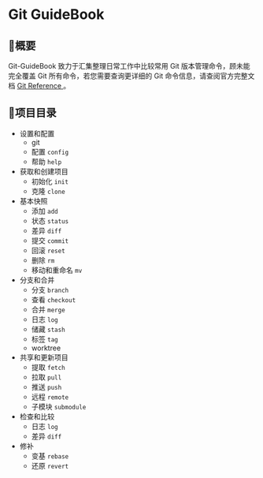 # Git GuideBook

## :speech_balloon:概要

Git-GuideBook 致力于汇集整理日常工作中比较常用 Git 版本管理命令，顾未能完全覆盖 Git 所有命令，若您需要查询更详细的 Git 命令信息，请查阅官方完整文档 [Git Reference ](https://git-scm.com/docs) 。

## :bookmark:项目目录

- 设置和配置
  - git
  - 配置 `config`
  - 帮助 `help`
- 获取和创建项目
  - 初始化 `init`
  - 克隆 `clone`
- 基本快照
  - 添加 `add`
  - 状态 `status`
  - 差异 `diff`
  - 提交 `commit`
  - 回滚 `reset`
  - 删除 `rm`
  - 移动和重命名 `mv`
- 分支和合并
  - 分支 `branch`
  - 查看 `checkout` 
  - 合并 `merge`
  - 日志 `log`
  - 储藏 `stash`
  - 标签 `tag`
  - worktree
- 共享和更新项目
  - 提取 `fetch`
  - 拉取 `pull`
  - 推送 `push`
  - 远程 `remote`
  - 子模块 `submodule`
- 检查和比较
  - 日志 `log`
  - 差异 `diff`
- 修补
  - 变基 `rebase`
  - 还原 `revert`